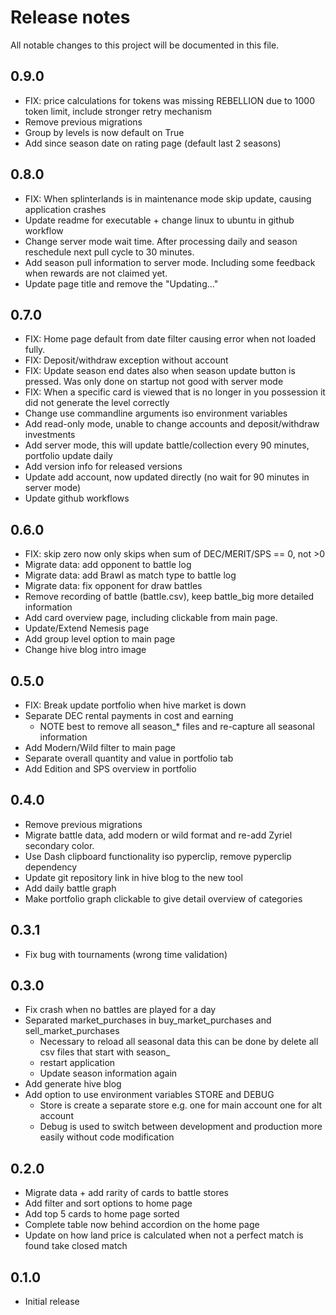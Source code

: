 # Release notes
All notable changes to this project will be documented in this file.

## 0.9.0
- FIX: price calculations for tokens was missing REBELLION due to 1000 token limit, include stronger retry mechanism
- Remove previous migrations
- Group by levels is now default on True
- Add since season date on rating page (default last 2 seasons) 

## 0.8.0
- FIX: When splinterlands is in maintenance mode skip update, causing application crashes
- Update readme for executable + change linux to ubuntu in github workflow
- Change server mode wait time. After processing daily and season reschedule next pull cycle to 30 minutes.
- Add season pull information to server mode. Including some feedback when rewards are not claimed yet.
- Update page title and remove the "Updating..." 

## 0.7.0
- FIX: Home page default from date filter causing error when not loaded fully.
- FIX: Deposit/withdraw exception without account
- FIX: Update season end dates also when season update button is pressed. Was only done on startup not good with server mode
- FIX: When a specific card is viewed that is no longer in you possession it did not generate the level correctly
- Change use commandline arguments iso environment variables
- Add read-only mode, unable to change accounts and deposit/withdraw investments
- Add server mode, this will update battle/collection every 90 minutes, portfolio update daily
- Add version info for released versions
- Update add account, now updated directly (no wait for 90 minutes in server mode)
- Update github workflows

## 0.6.0
- FIX: skip zero now only skips when sum of DEC/MERIT/SPS == 0, not >0
- Migrate data: add opponent to battle log 
- Migrate data: add Brawl as match type to battle log 
- Migrate data: fix opponent for draw battles
- Remove recording of battle (battle.csv), keep battle_big more detailed information
- Add card overview page, including clickable from main page.
- Update/Extend Nemesis page
- Add group level option to main page
- Change hive blog intro image

## 0.5.0
- FIX: Break update portfolio when hive market is down
- Separate DEC rental payments in cost and earning
  - NOTE best to remove all season_* files and re-capture all seasonal information
- Add Modern/Wild filter to main page
- Separate overall quantity and value in portfolio tab
- Add Edition and SPS overview in portfolio

## 0.4.0
- Remove previous migrations
- Migrate battle data, add modern or wild format and re-add Zyriel secondary color.
- Use Dash clipboard functionality iso pyperclip, remove pyperclip dependency
- Update git repository link in hive blog to the new tool
- Add daily battle graph 
- Make portfolio graph clickable to give detail overview of categories 

## 0.3.1
- Fix bug with tournaments (wrong time validation) 

## 0.3.0
- Fix crash when no battles are played for a day
- Separated market_purchases in buy_market_purchases and sell_market_purchases
  - Necessary to reload all seasonal data this can be done by delete all csv files that start with season_ 
  - restart application
  - Update season information again
- Add generate hive blog
- Add option to use environment variables STORE and DEBUG 
  - Store is create a separate store e.g. one for main account one for alt account
  - Debug is used to switch between development and production more easily without code modification


## 0.2.0
- Migrate data + add rarity of cards to battle stores 
- Add filter and sort options to home page
- Add top 5 cards to home page sorted
- Complete table now behind accordion on the home page
- Update on how land price is calculated when not a perfect match is found take closed match 

## 0.1.0
 - Initial release